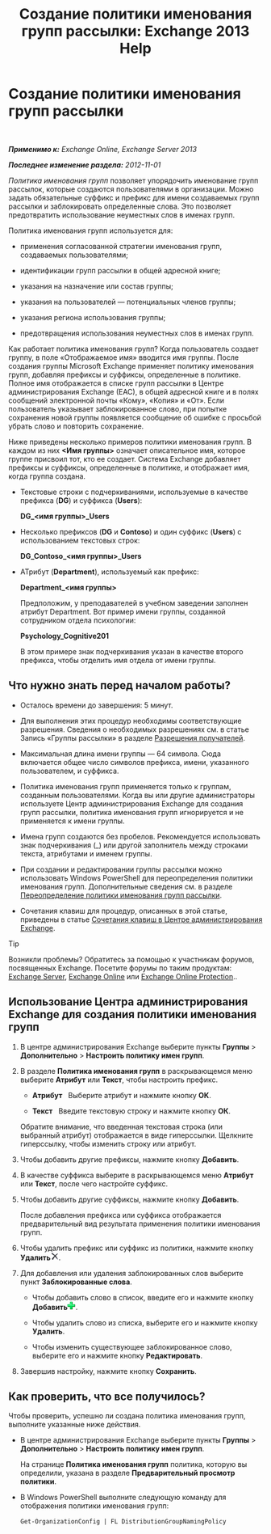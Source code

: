 ﻿---
title: 'Создание политики именования групп рассылки: Exchange 2013 Help'
TOCTitle: Создание политики именования групп рассылки
ms:assetid: b2ffb654-345d-4be1-be8e-83d28901373e
ms:mtpsurl: https://technet.microsoft.com/ru-ru/library/JJ218693(v=EXCHG.150)
ms:contentKeyID: 50487268
ms.date: 04/30/2018
mtps_version: v=EXCHG.150
ms.translationtype: HT
---

# Создание политики именования групп рассылки

 

_**Применимо к:** Exchange Online, Exchange Server 2013_

_**Последнее изменение раздела:** 2012-11-01_

*Политика именования групп* позволяет упорядочить именование групп рассылок, которые создаются пользователями в организации. Можно задать обязательные суффикс и префикс для имени создаваемых групп рассылки и заблокировать определенные слова. Это позволяет предотвратить использование неуместных слов в именах групп.

Политика именования групп используется для:

  - применения согласованной стратегии именования групп, создаваемых пользователями;

  - идентификации групп рассылки в общей адресной книге;

  - указания на назначение или состав группы;

  - указания на пользователей — потенциальных членов группы;

  - указания региона использования группы;

  - предотвращения использования неуместных слов в именах групп.

Как работает политика именования групп? Когда пользователь создает группу, в поле «Отображаемое имя» вводится имя группы. После создания группы Microsoft Exchange применяет политику именования групп, добавляя префиксы и суффиксы, определенные в политике. Полное имя отображается в списке групп рассылки в Центре администрирования Exchange (EAC), в общей адресной книге и в полях сообщений электронной почты «Кому», «Копия» и «От». Если пользователь указывает заблокированное слово, при попытке сохранения новой группы появляется сообщение об ошибке с просьбой убрать слово и повторить сохранение.

Ниже приведены несколько примеров политики именования групп. В каждом из них **\<Имя группы\>** означает описательное имя, которое группе присвоил тот, кто ее создает. Система Exchange добавляет префиксы и суффиксы, определенные в политике, и отображает имя, когда группа создана.

  - Текстовые строки с подчеркиваниями, используемые в качестве префикса (**DG**) и суффикса (**Users**):
    
    **DG\_\<имя группы\>\_Users**

  - Несколько префиксов (**DG** и **Contoso**) и один суффикс (**Users**) с использованием текстовых строк:
    
    **DG\_Contoso\_\<имя группы\>\_Users**

  - АТрибут (**Department**), используемый как префикс:
    
    **Department\_\<имя группы\>**
    
    Предположим, у преподавателей в учебном заведении заполнен атрибут Department. Вот пример имени группы, созданной сотрудником отдела психологии:
    
    **Psychology\_Cognitive201**
    
    В этом примере знак подчеркивания указан в качестве второго префикса, чтобы отделить имя отдела от имени группы.

## Что нужно знать перед началом работы?

  - Осталось времени до завершения: 5 минут.

  - Для выполнения этих процедур необходимы соответствующие разрешения. Сведения о необходимых разрешениях см. в статье Запись «Группы рассылки» в разделе [Разрешения получателей](recipients-permissions-exchange-2013-help.md).

  - Максимальная длина имени группы — 64 символа. Сюда включается общее число символов префикса, имени, указанного пользователем, и суффикса.

  - Политика именования групп применяется только к группам, созданным пользователями. Когда вы или другие администраторы используете Центр администрирования Exchange для создания групп рассылки, политика именования групп игнорируется и не применяется к имени группы.

  - Имена групп создаются без пробелов. Рекомендуется использовать знак подчеркивания (\_) или другой заполнитель между строками текста, атрибутами и именем группы.

  - При создании и редактировании группы рассылки можно использовать Windows PowerShell для переопределения политики именования групп. Дополнительные сведения см. в разделе [Переопределение политики именования групп рассылки](override-the-distribution-group-naming-policy-exchange-2013-help.md).

  - Сочетания клавиш для процедур, описанных в этой статье, приведены в статье [Сочетания клавиш в Центре администрирования Exchange](keyboard-shortcuts-in-the-exchange-admin-center-exchange-online-protection-help.md).

> [!TIP]  
> Возникли проблемы? Обратитесь за помощью к участникам форумов, посвященных Exchange. Посетите форумы по таким продуктам: <a href="https://go.microsoft.com/fwlink/p/?linkid=60612">Exchange Server</a>, <a href="https://go.microsoft.com/fwlink/p/?linkid=267542">Exchange Online</a> или <a href="https://go.microsoft.com/fwlink/p/?linkid=285351">Exchange Online Protection</a>..


## Использование Центра администрирования Exchange для создания политики именования групп

1.  В центре администрирования Exchange выберите пункты **Группы** \> **Дополнительно** \> **Настроить политику имен групп**.

2.  В разделе **Политика именования групп** в раскрывающемся меню выберите **Атрибут** или **Текст**, чтобы настроить префикс.
    
      - **Атрибут**   Выберите атрибут и нажмите кнопку **ОК**.
    
      - **Текст**   Введите текстовую строку и нажмите кнопку **ОК**.
    
    Обратите внимание, что введенная текстовая строка (или выбранный атрибут) отображается в виде гиперссылки. Щелкните гиперссылку, чтобы изменить строку или атрибут.

3.  Чтобы добавить другие префиксы, нажмите кнопку **Добавить**.

4.  В качестве суффикса выберите в раскрывающемся меню **Атрибут** или **Текст**, после чего настройте суффикс.

5.  Чтобы добавить другие суффиксы, нажмите кнопку **Добавить**.
    
    После добавления префикса или суффикса отображается предварительный вид результата применения политики именования групп.

6.  Чтобы удалить префикс или суффикс из политики, нажмите кнопку **Удалить**![Удаление](images/JJ218693.37ba42c3-6f0d-42f3-b69b-ff912a99b5b7(EXCHG.150).gif "Удаление").

7.  Для добавления или удаления заблокированных слов выберите пункт **Заблокированные слова**.
    
      - Чтобы добавить слово в список, введите его и нажмите кнопку **Добавить**![Добавление символа для папок, исключенных при миграции электронной почты](images/JJ218693.444d5c83-821f-472c-b733-e84308e2531e(EXCHG.150).gif "Добавление символа для папок, исключенных при миграции электронной почты").
    
      - Чтобы удалить слово из списка, выберите его и нажмите кнопку **Удалить**.
    
      - Чтобы изменить существующее заблокированное слово, выберите его и нажмите кнопку **Редактировать**.

8.  Завершив настройку, нажмите кнопку **Сохранить**.

## Как проверить, что все получилось?

Чтобы проверить, успешно ли создана политика именования групп, выполните указанные ниже действия.

  - В центре администрирования Exchange выберите пункты **Группы** \> **Дополнительно** \> **Настроить политику имен групп**.
    
    На странице **Политика именования групп** политика, которую вы определили, указана в разделе **Предварительный просмотр политики**.

  - В Windows PowerShell выполните следующую команду для отображения политики именования групп:
    
        Get-OrganizationConfig | FL DistributionGroupNamingPolicy

